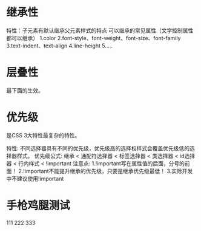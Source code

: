 # 继承性
特性：子元素有默认继承父元素样式的特点
可以继承的常见属性（文字控制属性都可以继承）
1.color
2.font-style、font-weight、font-size、font-family
3.text-indent、text-align
4.line-height
5.....

# 层叠性
最下面的生效。

# 优先级
是CSS 3大特性最复杂的特性。

特性: 不同选择器具有不同的优先级，优先级高的选择权样式会覆盖优先级低的选择器样式。
优先级公式:
继承 < 通配符选择器 < 标签选择器 < 类选择器 < id选择器 < 行内样式 < !important
注意点:
1.!important写在属性值的后面，分号的前面！
2.!important不能提升继承的优先级，只要是继承优先级最低！
3.实际开发中不建议使用!important

# 手枪鸡腿测试
111
222
333